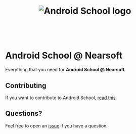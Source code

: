 <h1 align="center">
  <br>
  <img src="https://rawgit.com/Nearsoft/androidschool/master/media/logo.png" alt="Android School logo">
  <br>
  <br>
  <br>
</h1>

# Android School @ Nearsoft

Everything that you need for **Android School @ Nearsoft**.

## Contributing

If you want to contribute to Android School, [read this](docs/i_want_to_help.md).

## Questions?

Feel free to open an [issue](https://github.com/Nearsoft/androidschool/issues) if you have a question.
